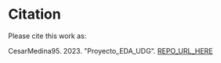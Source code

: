 # Citation

Please cite this work as:

CesarMedina95. 2023. "Proyecto_EDA_UDG". [REPO_URL_HERE](https://github.com/CesarMedina95/Proyecto_EDA_UDG)
